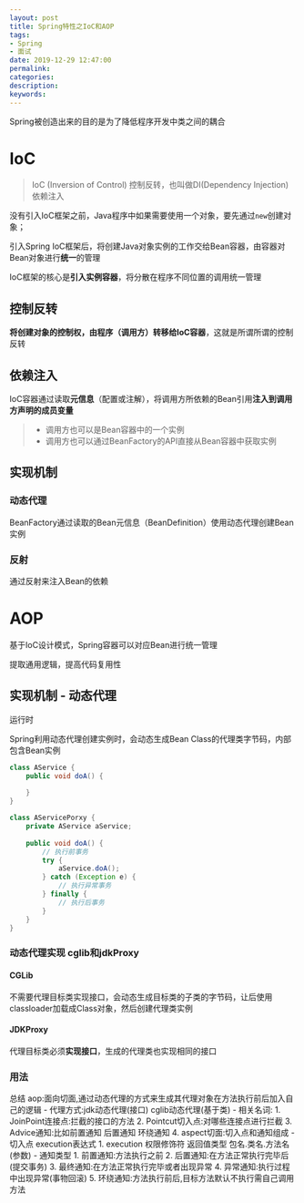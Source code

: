 ```yaml
---
layout: post
title: Spring特性之IoC和AOP
tags:
- Spring
- 面试
date: 2019-12-29 12:47:00
permalink:
categories:
description:
keywords:
---
```


Spring被创造出来的目的是为了降低程序开发中类之间的耦合

# IoC

> IoC (Inversion of Control) 控制反转，也叫做DI(Dependency Injection) 依赖注入

没有引入IoC框架之前，Java程序中如果需要使用一个对象，要先通过`new`创建对象；

引入Spring IoC框架后，将创建Java对象实例的工作交给Bean容器，由容器对Bean对象进行**统一**的管理

IoC框架的核心是**引入实例容器**，将分散在程序不同位置的调用统一管理

## 控制反转

**将创建对象的控制权，由程序（调用方）转移给IoC容器**，这就是所谓所谓的控制反转

## 依赖注入

IoC容器通过读取**元信息**（配置或注解），将调用方所依赖的Bean引用**注入到调用方声明的成员变量**

> - 调用方也可以是Bean容器中的一个实例
> - 调用方也可以通过BeanFactory的API直接从Bean容器中获取实例

## 实现机制

### 动态代理

BeanFactory通过读取的Bean元信息（BeanDefinition）使用动态代理创建Bean实例

### 反射

通过反射来注入Bean的依赖

# AOP

基于IoC设计模式，Spring容器可以对应Bean进行统一管理

提取通用逻辑，提高代码复用性



## 实现机制 - 动态代理

运行时

Spring利用动态代理创建实例时，会动态生成Bean Class的代理类字节码，内部包含Bean实例

```java
class AService {
    public void doA() {
        
    }
}
```

```java
class AServicePorxy {
    private AService aService;
    
    public void doA() {
        // 执行前事务
        try {
            aService.doA();
        } catch (Exception e) {
            // 执行异常事务
        } finally {
            // 执行后事务
        }  
    }
}
```

### 动态代理实现 cglib和jdkProxy

#### CGLib

不需要代理目标类实现接口，会动态生成目标类的子类的字节码，让后使用classloader加载成Class对象，然后创建代理类实例

#### JDKProxy

代理目标类必须**实现接口**，生成的代理类也实现相同的接口

### 用法

总结 aop:面向切面,通过动态代理的方式来生成其代理对象在方法执行前后加入自己的逻辑 - 代理方式:jdk动态代理(接口)  cglib动态代理(基于类) - 相关名词:  1. JoinPoint连接点:拦截的接口的方法  2. Pointcut切入点:对哪些连接点进行拦截  3. Advice通知:比如前置通知 后置通知 环绕通知  4. aspect切面:切入点和通知组成 - 切入点 execution表达式  1. execution 权限修饰符 返回值类型 包名.类名.方法名(参数) - 通知类型  1. 前置通知:方法执行之前  2. 后置通知:在方法正常执行完毕后(提交事务)  3. 最终通知:在方法正常执行完毕或者出现异常  4. 异常通知:执行过程中出现异常(事物回滚)  5. 环绕通知:方法执行前后,目标方法默认不执行需自己调用方法